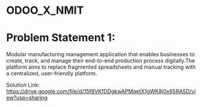 # ODOO_X_NMIT
# Problem Statement 1:
Modular manufacturing management application that enables businesses to create, track, and manage their end-to-end production process digitally.The platform aims to replace fragmented spreadsheets and manual tracking with a centralized, user-friendly platform.

Solution Link: https://drive.google.com/file/d/15f8VKfDDgkwAPMqetX1gWK8j0x65RA5D/view?usp=sharing
